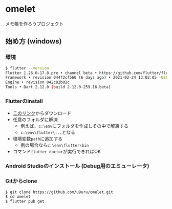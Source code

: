 # omelet

メモ帳を作ろうプロジェクト

## 始め方 (windows)

### 環境

```bash
$ flutter --version
Flutter 1.26.0-17.8.pre • channel beta • https://github.com/flutter/flutter.git
Framework • revision 044f2cf560 (6 days ago) • 2021-02-24 13:02:05 -0800
Engine • revision 042c82b02c
Tools • Dart 2.12.0 (build 2.12.0-259.16.beta)
```

### Flutterのinstall

- [このリンク](https://flutter.dev/docs/get-started/install/windows)からダウンロード
- 任意のフォルダに解凍
  - 例えば、`c:\env`にフォルダを作成しその中で解凍する
  - `c:\env\flutter\...`となる
- 環境変数`path`に追加する
  - 例の場合なら`c:\env\flutter\bin`
- コマンド`flutter doctor`が実行できればOK

### Android Studioのインストール (Debug用のエミューレータ)

### Gitからclone

```bash
$ git clone https://github.com/u9uru/omelet.git
$ cd omelet
$ flutter pub get
```
